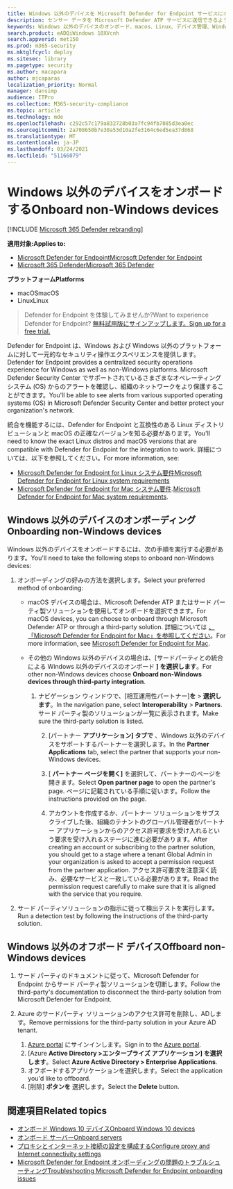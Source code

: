 ```yaml
---
title: Windows 以外のデバイスを Microsoft Defender for Endpoint サービスにオンボードする
description: センサー データを Microsoft Defender ATP サービスに送信できるよう、Windows 以外のデバイスを構成します。
keywords: Windows 以外のデバイスのオンボード、macos、Linux、デバイス管理、Windows ATP デバイスの構成、Microsoft Defender for Endpoint デバイスの構成
search.product: eADQiWindows 10XVcnh
search.appverid: met150
ms.prod: m365-security
ms.mktglfcycl: deploy
ms.sitesec: library
ms.pagetype: security
ms.author: macapara
author: mjcaparas
localization_priority: Normal
manager: dansimp
audience: ITPro
ms.collection: M365-security-compliance
ms.topic: article
ms.technology: mde
ms.openlocfilehash: c292c57c179a832728b03a7fc94fb7085d3ea0ec
ms.sourcegitcommit: 2a708650b7e30a53d10a2fe3164c6ed5ea37d868
ms.translationtype: MT
ms.contentlocale: ja-JP
ms.lasthandoff: 03/24/2021
ms.locfileid: "51166079"
---
```

# <a name="onboard-non-windows-devices"></a><span data-ttu-id="fcd44-104">Windows 以外のデバイスをオンボードする</span><span class="sxs-lookup"><span data-stu-id="fcd44-104">Onboard non-Windows devices</span></span>

[!INCLUDE [Microsoft 365 Defender rebranding](../../includes/microsoft-defender.md)]


<span data-ttu-id="fcd44-105">**適用対象:**</span><span class="sxs-lookup"><span data-stu-id="fcd44-105">**Applies to:**</span></span>
- [<span data-ttu-id="fcd44-106">Microsoft Defender for Endpoint</span><span class="sxs-lookup"><span data-stu-id="fcd44-106">Microsoft Defender for Endpoint</span></span>](https://go.microsoft.com/fwlink/p/?linkid=2154037)
- [<span data-ttu-id="fcd44-107">Microsoft 365 Defender</span><span class="sxs-lookup"><span data-stu-id="fcd44-107">Microsoft 365 Defender</span></span>](https://go.microsoft.com/fwlink/?linkid=2118804)

<span data-ttu-id="fcd44-108">**プラットフォーム**</span><span class="sxs-lookup"><span data-stu-id="fcd44-108">**Platforms**</span></span>
- <span data-ttu-id="fcd44-109">macOS</span><span class="sxs-lookup"><span data-stu-id="fcd44-109">macOS</span></span>
- <span data-ttu-id="fcd44-110">Linux</span><span class="sxs-lookup"><span data-stu-id="fcd44-110">Linux</span></span>

><span data-ttu-id="fcd44-111">Defender for Endpoint を体験してみませんか?</span><span class="sxs-lookup"><span data-stu-id="fcd44-111">Want to experience Defender for Endpoint?</span></span> [<span data-ttu-id="fcd44-112">無料試用版にサインアップします。</span><span class="sxs-lookup"><span data-stu-id="fcd44-112">Sign up for a free trial.</span></span>](https://www.microsoft.com/microsoft-365/windows/microsoft-defender-atp?ocid=docs-wdatp-nonwindows-abovefoldlink) 

<span data-ttu-id="fcd44-113">Defender for Endpoint は、Windows および Windows 以外のプラットフォームに対して一元的なセキュリティ操作エクスペリエンスを提供します。</span><span class="sxs-lookup"><span data-stu-id="fcd44-113">Defender for Endpoint provides a centralized security operations experience for Windows as well as non-Windows platforms.</span></span> <span data-ttu-id="fcd44-114">Microsoft Defender Security Center でサポートされているさまざまなオペレーティング システム (OS) からのアラートを確認し、組織のネットワークをより保護することができます。</span><span class="sxs-lookup"><span data-stu-id="fcd44-114">You'll be able to see alerts from various supported operating systems (OS) in Microsoft Defender Security Center and better protect your organization's network.</span></span> 

<span data-ttu-id="fcd44-115">統合を機能するには、Defender for Endpoint と互換性のある Linux ディストリビューションと macOS の正確なバージョンを知る必要があります。</span><span class="sxs-lookup"><span data-stu-id="fcd44-115">You'll need to know the exact Linux distros and macOS versions that are compatible with Defender for Endpoint for the integration to work.</span></span> <span data-ttu-id="fcd44-116">詳細については、以下を参照してください。</span><span class="sxs-lookup"><span data-stu-id="fcd44-116">For more information, see:</span></span>
- [<span data-ttu-id="fcd44-117">Microsoft Defender for Endpoint for Linux システム要件</span><span class="sxs-lookup"><span data-stu-id="fcd44-117">Microsoft Defender for Endpoint for Linux system requirements</span></span>](microsoft-defender-endpoint-linux.md#system-requirements)  
- <span data-ttu-id="fcd44-118">[Microsoft Defender for Endpoint for Mac システム要件](microsoft-defender-endpoint-mac.md#system-requirements).</span><span class="sxs-lookup"><span data-stu-id="fcd44-118">[Microsoft Defender for Endpoint for Mac system requirements](microsoft-defender-endpoint-mac.md#system-requirements).</span></span>

## <a name="onboarding-non-windows-devices"></a><span data-ttu-id="fcd44-119">Windows 以外のデバイスのオンボーディング</span><span class="sxs-lookup"><span data-stu-id="fcd44-119">Onboarding non-Windows devices</span></span>
<span data-ttu-id="fcd44-120">Windows 以外のデバイスをオンボードするには、次の手順を実行する必要があります。</span><span class="sxs-lookup"><span data-stu-id="fcd44-120">You'll need to take the following steps to onboard non-Windows devices:</span></span>
1. <span data-ttu-id="fcd44-121">オンボーディングの好みの方法を選択します。</span><span class="sxs-lookup"><span data-stu-id="fcd44-121">Select your preferred method of onboarding:</span></span>

   - <span data-ttu-id="fcd44-122">macOS デバイスの場合は、Microsoft Defender ATP またはサード パーティ製ソリューションを使用してオンボードを選択できます。</span><span class="sxs-lookup"><span data-stu-id="fcd44-122">For macOS devices, you can choose to onboard through Microsoft Defender ATP or through a third-party solution.</span></span> <span data-ttu-id="fcd44-123">詳細については [、「Microsoft Defender for Endpoint for Mac」を参照してください](https://docs.microsoft.com/microsoft-365/security/defender-endpoint/microsoft-defender-atp-mac)。</span><span class="sxs-lookup"><span data-stu-id="fcd44-123">For more information, see [Microsoft Defender for Endpoint for Mac](https://docs.microsoft.com/microsoft-365/security/defender-endpoint/microsoft-defender-atp-mac).</span></span>
   - <span data-ttu-id="fcd44-124">その他の Windows 以外のデバイスの場合は、[サードパーティとの統合による Windows 以外のデバイスのオンボード **] を選択します**。</span><span class="sxs-lookup"><span data-stu-id="fcd44-124">For other non-Windows devices choose **Onboard non-Windows devices through third-party integration**.</span></span>   
       
     1. <span data-ttu-id="fcd44-125">ナビゲーション ウィンドウで、[相互運用性パートナー]**を**  >  **選択します**。</span><span class="sxs-lookup"><span data-stu-id="fcd44-125">In the navigation pane, select **Interoperability** > **Partners**.</span></span> <span data-ttu-id="fcd44-126">サード パーティ製のソリューションが一覧に表示されます。</span><span class="sxs-lookup"><span data-stu-id="fcd44-126">Make sure the third-party solution is listed.</span></span>

        2. <span data-ttu-id="fcd44-127">[パートナー **アプリケーション] タブで** 、Windows 以外のデバイスをサポートするパートナーを選択します。</span><span class="sxs-lookup"><span data-stu-id="fcd44-127">In the **Partner Applications** tab, select the partner that supports your non-Windows devices.</span></span>

        3. <span data-ttu-id="fcd44-128">[ **パートナー ページを開く]** を選択して、パートナーのページを開きます。</span><span class="sxs-lookup"><span data-stu-id="fcd44-128">Select **Open partner page** to open the partner's page.</span></span> <span data-ttu-id="fcd44-129">ページに記載されている手順に従います。</span><span class="sxs-lookup"><span data-stu-id="fcd44-129">Follow the instructions provided on the page.</span></span>

        4. <span data-ttu-id="fcd44-130">アカウントを作成するか、パートナー ソリューションをサブスクライブした後、組織のテナントのグローバル管理者がパートナー アプリケーションからのアクセス許可要求を受け入れるという要求を受け入れるステージに進む必要があります。</span><span class="sxs-lookup"><span data-stu-id="fcd44-130">After creating an account or subscribing to the partner solution, you should get to a stage where a tenant Global Admin in your organization is asked to accept a permission request from the partner application.</span></span> <span data-ttu-id="fcd44-131">アクセス許可要求を注意深く読み、必要なサービスと一致している必要があります。</span><span class="sxs-lookup"><span data-stu-id="fcd44-131">Read the permission request carefully to make sure that it is aligned with the service that you require.</span></span> 

        
2. <span data-ttu-id="fcd44-132">サード パーティソリューションの指示に従って検出テストを実行します。</span><span class="sxs-lookup"><span data-stu-id="fcd44-132">Run a detection test by following the instructions of the third-party solution.</span></span>

## <a name="offboard-non-windows-devices"></a><span data-ttu-id="fcd44-133">Windows 以外のオフボード デバイス</span><span class="sxs-lookup"><span data-stu-id="fcd44-133">Offboard non-Windows devices</span></span>

1. <span data-ttu-id="fcd44-134">サード パーティのドキュメントに従って、Microsoft Defender for Endpoint からサード パーティ製ソリューションを切断します。</span><span class="sxs-lookup"><span data-stu-id="fcd44-134">Follow the third-party's documentation to disconnect the third-party solution from Microsoft Defender for Endpoint.</span></span>

2. <span data-ttu-id="fcd44-135">Azure のサードパーティ ソリューションのアクセス許可を削除し、ADします。</span><span class="sxs-lookup"><span data-stu-id="fcd44-135">Remove permissions for the third-party solution in your Azure AD tenant.</span></span>
   1. <span data-ttu-id="fcd44-136">[Azure portal](https://portal.azure.com) にサインインします。</span><span class="sxs-lookup"><span data-stu-id="fcd44-136">Sign in to the [Azure portal](https://portal.azure.com).</span></span>
   2. <span data-ttu-id="fcd44-137">[Azure **Active Directory >エンタープライズ アプリケーション] を選択します**。</span><span class="sxs-lookup"><span data-stu-id="fcd44-137">Select **Azure Active Directory > Enterprise Applications**.</span></span>
   3. <span data-ttu-id="fcd44-138">オフボードするアプリケーションを選択します。</span><span class="sxs-lookup"><span data-stu-id="fcd44-138">Select the application you'd like to offboard.</span></span>
   4. <span data-ttu-id="fcd44-139">[削除] **ボタンを** 選択します。</span><span class="sxs-lookup"><span data-stu-id="fcd44-139">Select the **Delete** button.</span></span>


## <a name="related-topics"></a><span data-ttu-id="fcd44-140">関連項目</span><span class="sxs-lookup"><span data-stu-id="fcd44-140">Related topics</span></span>
- [<span data-ttu-id="fcd44-141">オンボード Windows 10 デバイス</span><span class="sxs-lookup"><span data-stu-id="fcd44-141">Onboard Windows 10 devices</span></span>](configure-endpoints.md)
- [<span data-ttu-id="fcd44-142">オンボード サーバー</span><span class="sxs-lookup"><span data-stu-id="fcd44-142">Onboard servers</span></span>](configure-server-endpoints.md)
- [<span data-ttu-id="fcd44-143">プロキシとインターネット接続の設定を構成する</span><span class="sxs-lookup"><span data-stu-id="fcd44-143">Configure proxy and Internet connectivity settings</span></span>](configure-proxy-internet.md)
- [<span data-ttu-id="fcd44-144">Microsoft Defender for Endpoint オンボーディングの問題のトラブルシューティング</span><span class="sxs-lookup"><span data-stu-id="fcd44-144">Troubleshooting Microsoft Defender for Endpoint onboarding issues</span></span>](troubleshoot-onboarding.md)
